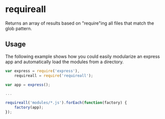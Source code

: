 # requireall

Returns an array of results based on "require"ing all files that match the glob pattern.

## Usage

The following example shows how you could easily modularize an express app and automatically load the modules from a directory.

~~~js
var express = require('express'),
    requireall = require('requireall');

var app = express();

...

requireall('modules/*.js').forEach(function(factory) {
    factory(app);
});
~~~